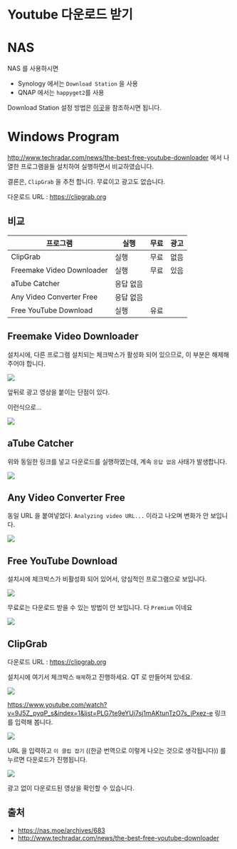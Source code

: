 
# Youtube 다운로드 받기

# NAS

NAS 를 사용하시면 

- Synology 에서는 `Download Station` 을 사용
- QNAP 에서는 `happyget2`를 사용

Download Station 설정 방법은 [이곳](https://nas.moe/archives/683)을 참조하시면 됩니다. 


# Windows Program

http://www.techradar.com/news/the-best-free-youtube-downloader 에서 나열한 프로그램을들 설치하여 실행하면서 비교하였습니다. 

결론은, `ClipGrab` 을 추천 합니다. 무료이고 광고도 없습니다. 

다운로드 URL : https://clipgrab.org


## 비교

| 프로그램 | 실행 | 무료 | 광고 | 
|---------|------|-----|-----|
| ClipGrab | 실행  | 무료 | 없음 |
| Freemake Video Downloader | 실행 | 무료 | 있음 |
| aTube Catcher | 응답 없음 | | |
| Any Video Converter Free | 응답 없음 | | |
| Free YouTube Download | 실행 | 유료 | |



## Freemake Video Downloader

설치시에, 다른 프로그램 설치되는 체크박스가 활성화 되어 있으므로, 이 부분은 해제해 주어야 합니다. 


![](https://goo.gl/fafCiP)

앞뒤로 광고 영상을 붙이는 단점이 있다. 

이런식으로...

![](https://goo.gl/stMQ2N)

## aTube Catcher

위와 동일한 링크를 넣고 다운로드를 실행하였는데, 계속 `응답 없음` 사태가 발생합니다. 

![](https://goo.gl/sxE4mr)

## Any Video Converter Free

동일 URL 을 붙여넣었다. `Analyzing video URL...` 이라고 나오며 변화가 안 보입니다. 

![](https://goo.gl/HHF3Nr)

## Free YouTube Download

설치시에 체크박스가 비활성화 되어 있어서, 양심적인 프로그램으로 보입니다. 

![](https://goo.gl/TScihb)

무료로는 다운로드 받을 수 있는 방법이 안 보입니다. 다 `Premium` 이네요

![](https://goo.gl/tDwTu6)


## ClipGrab

다운로드 URL : https://clipgrab.org

설치시에 여기서 체크박스 `해제`하고 진행하세요. QT 로 만들어져 있네요.

![](https://goo.gl/H7i5uY)


https://www.youtube.com/watch?v=9J5Z_pyqP_s&index=1&list=PLG7te9eYUi7sj1mAKtunTzO7s_jPxez-e 링크를 입력해 봅니다.

![](https://goo.gl/QtoBPx)

URL 을 입력하고 `이 클립 잡기` ((한글 번역으로 이렇게 나오는 것으로 생각됩니다)) 를 누르면 다운로드가 진행됩니다.


![](https://goo.gl/nbnczH)

광고 없이 다운로드된 영상을 확인할 수 있습니다. 



## 출처

- https://nas.moe/archives/683
- http://www.techradar.com/news/the-best-free-youtube-downloader

